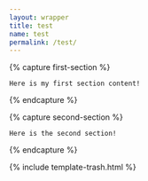 ```yaml
---
layout: wrapper
title: test
name: test
permalink: /test/
---
```


<!----------BBBB content section 1-------------->
{% capture first-section %}

    Here is my first section content!

{% endcapture %}
<!----------EEEE content section 1-------------->



<!----------BBBB content section 1-------------->

{% capture second-section %}

    Here is the second section!

{% endcapture %}
<!----------EEEE content section 1-------------->



<!----------BBBB include the template for multiple content insertions-------------->
{% include template-trash.html %}
<!----------EEEE include the template for multiple content insertions-------------->
